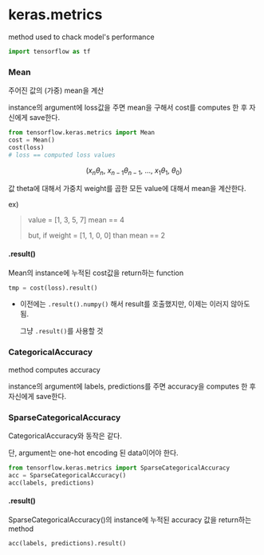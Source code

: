 # keras.metrics

method used to chack model's performance

```python
import tensorflow as tf
```



### Mean

주어진 값의 (가중) mean을 계산

instance의 argument에 loss값을 주면 mean을 구해서 cost를 computes 한 후 자신에게 save한다.

```python
from tensorflow.keras.metrics import Mean
cost = Mean()
cost(loss)
# loss == computed loss values 
```

$$
(x_{n}\theta_n ,\ x_{n-1}\theta_{n-1} ,\ ... ,\ x_{1}\theta_{1} ,\ \theta_{0})
$$

 값 theta에 대해서 가중치 weight를 곱한 모든 value에 대해서 mean을 계산한다.

ex) 

>  value = [1, 3, 5, 7]   	mean == 4
>
>  but, if weight = [1, 1, 0, 0]	than	mean == 2



#### .result()

Mean의 instance에 누적된 cost값을 return하는 function

```python
tmp = cost(loss).result()
```



- 이전에는 `.result().numpy()` 해서 result를 호출했지만, 이제는 이러지 않아도 됨.

  그냥 `.result()`를 사용할 것



### CategoricalAccuracy

method computes accuracy

instance의 argument에 labels, predictions를 주면 accuracy을 computes 한 후 자신에게 save한다.



### SparseCategoricalAccuracy

CategoricalAccuracy와 동작은 같다.

단, argument는 one-hot encoding 된 data이어야 한다.

```python
from tensorflow.keras.metrics import SparseCategoricalAccuracy
acc = SparseCategoricalAccuracy()
acc(labels, predictions)
```





#### .result()

SparseCategoricalAccuracy()의 instance에 누적된 accuracy  값을 return하는  method

```python
acc(labels, predictions).result()
```

